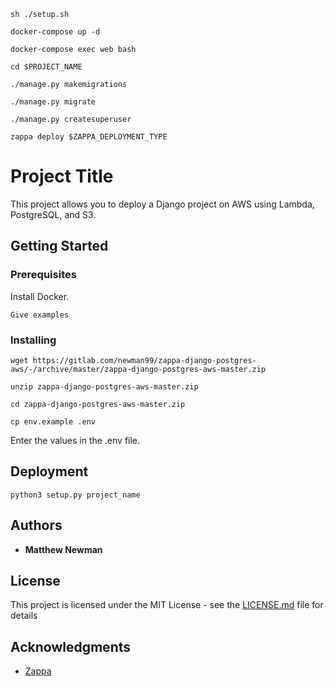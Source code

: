 

`sh ./setup.sh`

`docker-compose up -d`

`docker-compose exec web bash`

`cd $PROJECT_NAME`

`./manage.py makemigrations`

`./manage.py migrate`

`./manage.py createsuperuser`

`zappa deploy $ZAPPA_DEPLOYMENT_TYPE`

# Project Title

This project allows you to deploy a Django project on AWS using Lambda, PostgreSQL, and S3.

## Getting Started


### Prerequisites

Install Docker.

```
Give examples
```

### Installing

`wget https://gitlab.com/newman99/zappa-django-postgres-aws/-/archive/master/zappa-django-postgres-aws-master.zip`

`unzip zappa-django-postgres-aws-master.zip`

`cd zappa-django-postgres-aws-master.zip`

`cp env.example .env`

Enter the values in the .env file.

## Deployment

`python3 setup.py project_name`

## Authors

* **Matthew Newman**

## License

This project is licensed under the MIT License - see the [LICENSE.md](LICENSE.md) file for details

## Acknowledgments

* [Zappa](https://github.com/Miserlou/Zappa)
